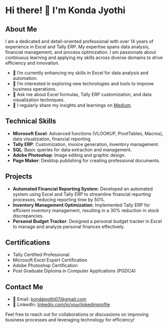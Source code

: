 # Hi there! 👋 I'm Konda Jyothi

## About Me
I am a dedicated and detail-oriented professional with over 14 years of experience in Excel and Tally ERP. My expertise spans data analysis, financial management, and process optimization. I am passionate about continuous learning and applying my skills across diverse domains to drive efficiency and innovation.

- 🔭 I’m currently enhancing my skills in Excel for data analysis and automation.
- 🌱 I’m interested in exploring new technologies and tools to improve business operations.
- 💬 Ask me about Excel formulas, Tally ERP customization, and data visualization techniques.
- 📝 I regularly share my insights and learnings on [Medium](https://medium.com/@kondajyothi07).

## Technical Skills
- **Microsoft Excel**: Advanced functions (VLOOKUP, PivotTables, Macros), data visualization, financial reporting.
- **Tally ERP**: Customization, invoice generation, inventory management.
- **SQL**: Basic queries for data extraction and management.
- **Adobe Photoshop**: Image editing and graphic design.
- **Page Maker**: Desktop publishing for creating professional documents.

## Projects
- **Automated Financial Reporting System**: Developed an automated system using Excel and Tally ERP to streamline financial reporting processes, reducing reporting time by 50%.
- **Inventory Management Optimization**: Implemented Tally ERP for efficient inventory management, resulting in a 30% reduction in stock discrepancies.
- **Personal Budget Tracker**: Designed a personal budget tracker in Excel to manage and analyze personal finances effectively.

## Certifications
- Tally Certified Professional
- Microsoft Excel Expert Certification
- Adobe Photoshop Certification
- Post Graduate Diploma in Computer Applications (PGDCA)

## Contact Me
- 📧 Email: kondajyothi07@gmail.com
- 🔗 LinkedIn: [linkedin.com/in/yourlinkedinprofile](https://www.linkedin.com/in/konda-jyothi-933bba249/)

Feel free to reach out for collaborations or discussions on improving business processes and leveraging technology for efficiency!
